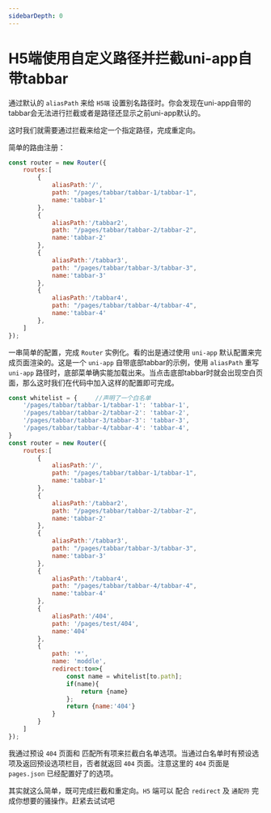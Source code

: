 ```yaml
---
sidebarDepth: 0
---
```


# H5端使用自定义路径并拦截uni-app自带tabbar

通过默认的 `aliasPath` 来给 `H5端` 设置别名路径时。你会发现在uni-app自带的tabbar会无法进行拦截或者是路径还显示之前uni-app默认的。

这时我们就需要通过拦截来给定一个指定路径，完成重定向。

简单的路由注册：
```js
const router = new Router({
    routes:[
        {
            aliasPath:'/',
            path: "/pages/tabbar/tabbar-1/tabbar-1",
            name:'tabbar-1'
        },
        {
            aliasPath:'/tabbar2',
            path: "/pages/tabbar/tabbar-2/tabbar-2",
            name:'tabbar-2'
        },
        {
            aliasPath:'/tabbar3',
            path: "/pages/tabbar/tabbar-3/tabbar-3",
            name:'tabbar-3'
        },
        {
            aliasPath:'/tabbar4',
            path: "/pages/tabbar/tabbar-4/tabbar-4",
            name:'tabbar-4'
        },
    ]
});
```
一串简单的配置，完成 `Router` 实例化。看的出是通过使用 `uni-app` 默认配置来完成页面渲染的。这是一个 `uni-app` 自带底部tabbar的示例，使用 `aliasPath` 重写 `uni-app` 路径时，底部菜单确实能加载出来。当点击底部tabbar时就会出现空白页面，那么这时我们在代码中加入这样的配置即可完成。

```js {1-6,29-44}
const whitelist = {     //声明了一个白名单
	'/pages/tabbar/tabbar-1/tabbar-1': 'tabbar-1',
	'/pages/tabbar/tabbar-2/tabbar-2': 'tabbar-2',
	'/pages/tabbar/tabbar-3/tabbar-3': 'tabbar-3',
	'/pages/tabbar/tabbar-4/tabbar-4': 'tabbar-4',
}
const router = new Router({
    routes:[
        {
            aliasPath:'/',
            path: "/pages/tabbar/tabbar-1/tabbar-1",
            name:'tabbar-1'
        },
        {
            aliasPath:'/tabbar2',
            path: "/pages/tabbar/tabbar-2/tabbar-2",
            name:'tabbar-2'
        },
        {
            aliasPath:'/tabbar3',
            path: "/pages/tabbar/tabbar-3/tabbar-3",
            name:'tabbar-3'
        },
        {
            aliasPath:'/tabbar4',
            path: "/pages/tabbar/tabbar-4/tabbar-4",
            name:'tabbar-4'
        },
        {
            aliasPath:'/404',
            path: '/pages/test/404',
            name:'404'
        },
        {
            path: '*',
            name: 'moddle',
            redirect:to=>{
                const name = whitelist[to.path];
                if(name){
                    return {name}
                };
                return {name:'404'}
            }
        }
    ]
});
```
我通过预设 `404` 页面和 匹配所有项来拦截白名单选项。当通过白名单时有预设选项及返回预设选项栏目，否者就返回 `404` 页面。注意这里的 `404` 页面是 `pages.json` 已经配置好了的选项。

其实就这么简单，既可完成拦截和重定向。`H5` 端可以 配合 `redirect` 及 `通配符` 完成你想要的骚操作。赶紧去试试吧
